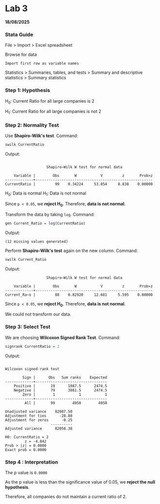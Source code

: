 
# Lab 3

**18/08/2025**

### Stata Guide
File > Import > Excel spreadsheet

Browse for data

`Import first row as variable names`

Statistics > Summaries, tables, and tests > Summary and descriptive statistics > Summary statistics

### Step 1: Hypothesis
H<sub>0</sub>: Current Ratio for all large companies is 2

H<sub>1</sub>: Current Ratio for all large companies is not 2

### Step 2: Normality Test
Use **Shapiro-Wilk's test**.
Command:
```r
swilk CurrentRatio 
```

Output:
```

                   Shapiro–Wilk W test for normal data

    Variable |        Obs       W           V         z       Prob>z
-------------+------------------------------------------------------
CurrentRatio |         99    0.34224     53.854     8.838    0.00000

```

H<sub>0</sub>: Data is normal
H<sub>1</sub>: Data is not normal

Since `p < 0.05`, we **reject H<sub>0</sub>**.
Therefore, **data is not normal**.

Transform the data by taking `log`.
Command:
```r
gen Current_Ratio = log(CurrentRatio)
```

Output:
```
(12 missing values generated)
```

Perform **Shapiro-Wilk's test** again on the new column.
Command:
```r
swilk Current_Ratio
```

Output:
```
                   Shapiro–Wilk W test for normal data

    Variable |        Obs       W           V         z       Prob>z
-------------+------------------------------------------------------
Current_Ra~o |         88    0.82920     12.681     5.595    0.00000

```

Since `p < 0.05`, we **reject H<sub>0</sub>**.
Therefore, **data is not normal**.

We could not transform our data.

### Step 3: Select Test
We are choosing **Wilcoxon Signed Rank Test**.
Command:
```r
signrank CurrentRatio = 2
```

Output:
```

Wilcoxon signed-rank test

        Sign |      Obs   Sum ranks    Expected
-------------+---------------------------------
    Positive |       19      1087.5      2474.5
    Negative |       79      3861.5      2474.5
        Zero |        1           1           1
-------------+---------------------------------
         All |       99        4950        4950

Unadjusted variance    82087.50
Adjustment for ties      -28.88
Adjustment for zeros      -0.25
                     ----------
Adjusted variance      82058.38

H0: CurrentRatio = 2
         z = -4.842
Prob > |z| = 0.0000
Exact prob = 0.0000
```

### Step 4 : Interpretation
The p value is `0.0000`

As the p value is less than the significance value of 0.05, we **reject the null hypothesis**.


Therefore, all companies do not maintain a current ratio of 2.

